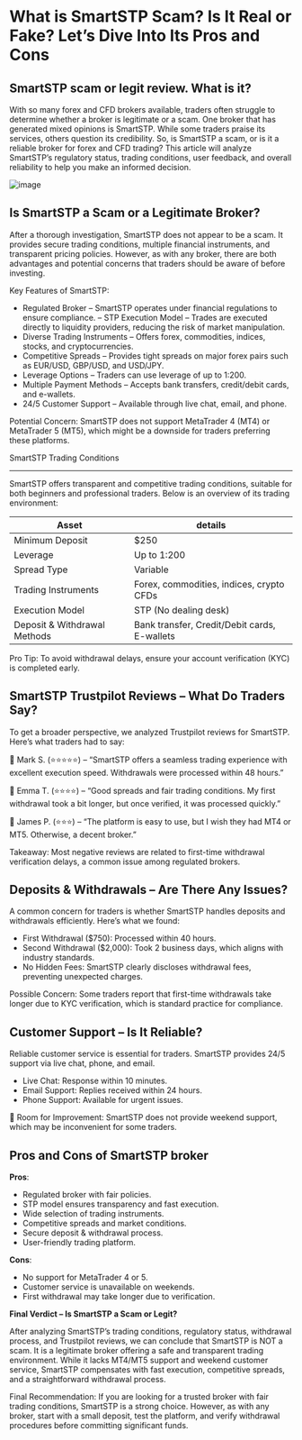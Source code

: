 What is SmartSTP Scam? Is It Real or Fake? Let’s Dive Into Its Pros and Cons
======================================================

SmartSTP scam or legit review. What is it?
------------

With so many forex and CFD brokers available, traders often struggle to determine whether a broker is legitimate or a scam. One broker that has generated mixed opinions is SmartSTP. While some traders praise its services, others question its credibility. So, is SmartSTP a scam, or is it a reliable broker for forex and CFD trading?
This article will analyze SmartSTP’s regulatory status, trading conditions, user feedback, and overall reliability to help you make an informed decision.





![image]()

Is SmartSTP a Scam or a Legitimate Broker?
--------------------

After a thorough investigation, SmartSTP does not appear to be a scam. It provides secure trading conditions, multiple financial instruments, and transparent pricing policies. However, as with any broker, there are both advantages and potential concerns that traders should be aware of before investing.


Key Features of SmartSTP: 
- Regulated Broker – SmartSTP operates under financial regulations to ensure compliance.
– STP Execution Model – Trades are executed directly to liquidity providers, reducing the risk of market manipulation.
- Diverse Trading Instruments – Offers forex, commodities, indices, stocks, and cryptocurrencies.
- Competitive Spreads – Provides tight spreads on major forex pairs such as EUR/USD, GBP/USD, and USD/JPY.
- Leverage Options – Traders can use leverage of up to 1:200.
- Multiple Payment Methods – Accepts bank transfers, credit/debit cards, and e-wallets.
- 24/5 Customer Support – Available through live chat, email, and phone.


Potential Concern: SmartSTP does not support MetaTrader 4 (MT4) or MetaTrader 5 (MT5), which might be a downside for traders preferring these platforms.


SmartSTP Trading Conditions

-----------------------

SmartSTP offers transparent and competitive trading conditions, suitable for both beginners and professional traders. Below is an overview of its trading environment:

| **Asset** | **details** | 
|-------------| -------------- | 
| Minimum Deposit | $250 | 
| Leverage | Up to 1:200 | 
| Spread Type | Variable | 
| Trading Instruments | Forex, commodities, indices, crypto CFDs  | 
| Execution Model | STP (No dealing desk) | 
| Deposit & Withdrawal Methods | Bank transfer, Credit/Debit cards, E-wallets | 

Pro Tip: To avoid withdrawal delays, ensure your account verification (KYC) is completed early.


SmartSTP Trustpilot Reviews – What Do Traders Say?
-----------------

To get a broader perspective, we analyzed Trustpilot reviews for SmartSTP. Here’s what traders had to say:

💬 Mark S. (⭐⭐⭐⭐⭐) – “SmartSTP offers a seamless trading experience with excellent execution speed. Withdrawals were processed within 48 hours.”

💬 Emma T. (⭐⭐⭐⭐) – “Good spreads and fair trading conditions. My first withdrawal took a bit longer, but once verified, it was processed quickly.”

💬 James P. (⭐⭐⭐) – “The platform is easy to use, but I wish they had MT4 or MT5. Otherwise, a decent broker.”

Takeaway: Most negative reviews are related to first-time withdrawal verification delays, a common issue among regulated brokers.


Deposits & Withdrawals – Are There Any Issues?
-------------------

A common concern for traders is whether SmartSTP handles deposits and withdrawals efficiently. Here’s what we found:
- First Withdrawal ($750): Processed within 40 hours.
- Second Withdrawal ($2,000): Took 2 business days, which aligns with industry standards. 
- No Hidden Fees: SmartSTP clearly discloses withdrawal fees, preventing unexpected charges.

 Possible Concern: Some traders report that first-time withdrawals take longer due to KYC verification, which is standard practice for compliance.

Customer Support – Is It Reliable?
-------------

Reliable customer service is essential for traders. SmartSTP provides 24/5 support via live chat, phone, and email.

- Live Chat: Response within 10 minutes.
-  Email Support: Replies received within 24 hours. 
-  Phone Support: Available for urgent issues.

🚨  Room for Improvement: SmartSTP does not provide weekend support, which may be inconvenient for some traders.


Pros and Cons of SmartSTP broker
------------------------

**Pros**:
-  Regulated broker with fair policies.
-  STP model ensures transparency and fast execution.
- Wide selection of trading instruments.
- Competitive spreads and market conditions.
- Secure deposit & withdrawal process.
- User-friendly trading platform.


**Cons**:
- No support for MetaTrader 4 or 5.
- Customer service is unavailable on weekends.
- First withdrawal may take longer due to verification.

**Final Verdict – Is SmartSTP a Scam or Legit?**

After analyzing SmartSTP’s trading conditions, regulatory status, withdrawal process, and Trustpilot reviews, we can conclude that SmartSTP is NOT a scam. It is a legitimate broker offering a safe and transparent trading environment.
While it lacks MT4/MT5 support and weekend customer service, SmartSTP compensates with fast execution, competitive spreads, and a straightforward withdrawal process.


Final Recommendation: If you are looking for a trusted broker with fair trading conditions, SmartSTP is a strong choice. However, as with any broker, start with a small deposit, test the platform, and verify withdrawal procedures before committing significant funds.

